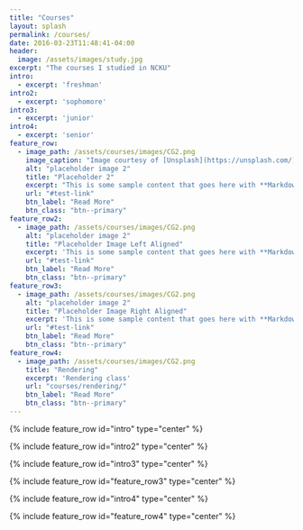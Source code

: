 ```yaml
---
title: "Courses"
layout: splash
permalink: /courses/
date: 2016-03-23T11:48:41-04:00
header:
  image: /assets/images/study.jpg
excerpt: "The courses I studied in NCKU"
intro: 
  - excerpt: 'freshman'
intro2: 
  - excerpt: 'sophomore'
intro3: 
  - excerpt: 'junior'
intro4: 
  - excerpt: 'senior'  
feature_row:
  - image_path: /assets/courses/images/CG2.png
    image_caption: "Image courtesy of [Unsplash](https://unsplash.com/)"
    alt: "placeholder image 2"
    title: "Placeholder 2"
    excerpt: "This is some sample content that goes here with **Markdown** formatting."
    url: "#test-link"
    btn_label: "Read More"
    btn_class: "btn--primary"
feature_row2:
  - image_path: /assets/courses/images/CG2.png
    alt: "placeholder image 2"
    title: "Placeholder Image Left Aligned"
    excerpt: 'This is some sample content that goes here with **Markdown** formatting. Left aligned with `type="left"`'
    url: "#test-link"
    btn_label: "Read More"
    btn_class: "btn--primary"
feature_row3:
  - image_path: /assets/courses/images/CG2.png
    alt: "placeholder image 2"
    title: "Placeholder Image Right Aligned"
    excerpt: 'This is some sample content that goes here with **Markdown** formatting. Right aligned with `type="right"`'
    url: "#test-link"
    btn_label: "Read More"
    btn_class: "btn--primary"
feature_row4:
  - image_path: /assets/courses/images/CG2.png
    title: "Rendering"
    excerpt: 'Rendering class'
    url: "courses/rendering/"
    btn_label: "Read More"
    btn_class: "btn--primary"
---
```


{% include feature_row id="intro" type="center" %}

<!--
{% include feature_row %}
-->

{% include feature_row id="intro2" type="center" %}

<!--  
{% include feature_row id="feature_row2" type="center" %}
-->

{% include feature_row id="intro3" type="center" %}

 
{% include feature_row id="feature_row3" type="center" %}


{% include feature_row id="intro4" type="center" %}


{% include feature_row id="feature_row4" type="center" %}


